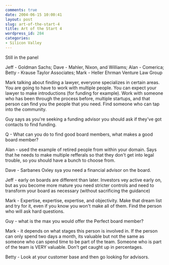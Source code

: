 ```yaml
---
comments: true
date: 2004-06-15 10:00:41
layout: post
slug: art-of-the-start-4
title: Art of the Start 4
wordpress_id: 284
categories:
- Silicon Valley
---
```


Still in the panel

Jeff - Goldman Sachs; Dave - Mahler, Nixon, and Williams; Alan - Comerica; Betty - Krause Taylor Associates; Mark - Heller Ehrman Venture Law Group

Mark talking about finding a lawyer, everyone specializes in certain areas. You are going to have to work with multiple people. You can expect your lawyer to make introductions (for funding for example). Work with someone who has been through the process before, multiple startups, and that person can find you the people that you need. Find someone who can tap into the community.

Guy says as you're seeking a funding advisor you should ask if they've got contacts to find funding.

Q - What can you do to find good board members, what makes a good board member?

Alan - used the example of retired people from within your domain. Says that he needs to make multiple refferals so that they don't get into legal trouble, so you should have a bunch to choose from.

Dave - Sarbanes Oxley sya you need a financial advisor on the board.

Jeff - early on boards are different than later. Investors vey active early on, but as you become more mature you need stricter controls and need to transform your board as necessary (without sacrificing the guidance)

Mark - Expertise, expertise, expertise, and objectivity. Make that dream list and try for it, even if you know you won't make all of them. Find the person who will ask hard questions.

Guy - what is the max you would offer the Perfect board member?

Mark - it depends on what stages this person is involved in. If the person can only spend two days a month, its valuable but not the same as someone who can spend time to be part of the team. Someone who is part of the team is VERY valuable. Don't get caught up in percentages.

Betty - Look at your customer base and then go looking for advisors.

